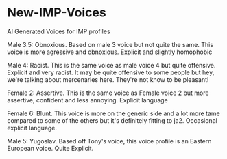 # New-IMP-Voices
 AI Generated Voices for IMP profiles

Male 3.5: Obnoxious. Based on male 3 voice but not quite the same. This voice is more agressive and obnoxious. Explicit and slightly homophobic

Male 4: Racist. This is the same voice as male voice 4 but quite offensive. Explicit and very racist. It may be quite offensive to some people but hey, we're talking about mercenaries here. They're not know to be pleasant!

Female 2: Assertive. This is the same voice as Female voice 2 but more assertive, confident and less annoying. Explicit language

Female 6: Blunt. This voice is more on the generic side and a lot more tame compared to some of the others but it's definitely fitting to ja2. Occasional explicit language.

Male 5: Yugoslav. Based off Tony's voice, this voice profile is an Eastern European voice. Quite Explicit.

